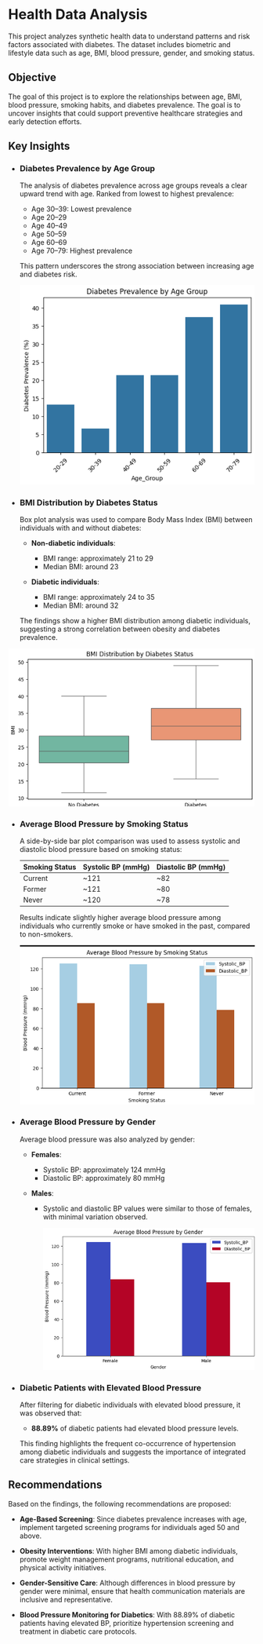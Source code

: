 # Health Data Analysis

This project analyzes synthetic health data to understand patterns and risk factors associated with diabetes. The dataset includes biometric and lifestyle data such as age, BMI, blood pressure, gender, and smoking status.

## Objective

The goal of this project is to explore the relationships between age, BMI, blood pressure, smoking habits, and diabetes prevalence. The goal is to uncover insights that could support preventive healthcare strategies and early detection efforts.

## Key Insights
- ### **Diabetes Prevalence by Age Group**
  
  The analysis of diabetes prevalence across age groups reveals a clear upward trend with age. Ranked from lowest to highest prevalence:
  - Age 30–39: Lowest prevalence  
  - Age 20–29  
  - Age 40–49  
  - Age 50–59  
  - Age 60–69  
  - Age 70–79: Highest prevalence

  This pattern underscores the strong association between increasing age and diabetes risk.

  ![Diabetes by Age](Charts/Diabetes_Prevalence.png)


- ### **BMI Distribution by Diabetes Status**

  Box plot analysis was used to compare Body Mass Index (BMI) between individuals with and without diabetes:

  - **Non-diabetic individuals**:  
    - BMI range: approximately 21 to 29  
    - Median BMI: around 23

  - **Diabetic individuals**:  
    - BMI range: approximately 24 to 35  
    - Median BMI: around 32

  The findings show a higher BMI distribution among diabetic individuals, suggesting a strong correlation between obesity and diabetes prevalence.
  
 ![BMI Boxplot](Charts/BMI%20Distribution.png)



- ### **Average Blood Pressure by Smoking Status**

  A side-by-side bar plot comparison was used to assess systolic and diastolic blood pressure based on smoking status:

  | Smoking Status | Systolic BP (mmHg) | Diastolic BP (mmHg) |
  |----------------|--------------------|----------------------|
  | Current        | ~121               | ~82                  |
  | Former         | ~121               | ~80                  |
  | Never          | ~120               | ~78                  |

  Results indicate slightly higher average blood pressure among individuals who currently smoke or have smoked in the past, compared to non-smokers.
  
  ![BP by Smoking Status](Charts/Smoking%20Status.png)


- ### **Average Blood Pressure by Gender**

  Average blood pressure was also analyzed by gender:

  - **Females**:  
    - Systolic BP: approximately 124 mmHg  
    - Diastolic BP: approximately 80 mmHg

  - **Males**:  
    - Systolic and diastolic BP values were similar to those of females, with minimal variation observed.

      ![BP by Gender](Charts/Gender.png)

- ### **Diabetic Patients with Elevated Blood Pressure**

  After filtering for diabetic individuals with elevated blood pressure, it was observed that:

  - **88.89%** of diabetic patients had elevated blood pressure levels.

  This finding highlights the frequent co-occurrence of hypertension among diabetic individuals and suggests the importance of integrated care strategies in clinical settings.
  


## Recommendations
Based on the findings, the following recommendations are proposed:

- **Age-Based Screening**: Since diabetes prevalence increases with age, implement targeted screening programs for individuals aged 50 and above.
  
- **Obesity Interventions**: With higher BMI among diabetic individuals, promote weight management programs, nutritional education, and physical activity initiatives.

- **Gender-Sensitive Care**: Although differences in blood pressure by gender were minimal, ensure that health communication materials are inclusive and representative.

- **Blood Pressure Monitoring for Diabetics**: With 88.89% of diabetic patients having elevated BP, prioritize hypertension screening and treatment in diabetic care protocols.

